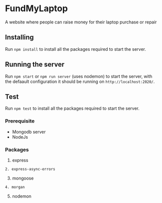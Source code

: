 # FundMyLaptop

A website where people can raise money for their laptop purchase or repair

## Installing

Run `npm install` to install all the packages required to start the server.

## Running the server

Run `npm start` or `npm run server` (uses nodemon) to start the server, with the defaault configuration it should be running on `http://localhost:2020/`.

## Test 

Run `npm test` to install all the packages required to start the server.

### Prerequisite

- Mongodb server
- NodeJs

### Packages
1. express
```
2. express-async-errors
```
3. mongoose
```
4. morgan
```
5. nodemon
```
